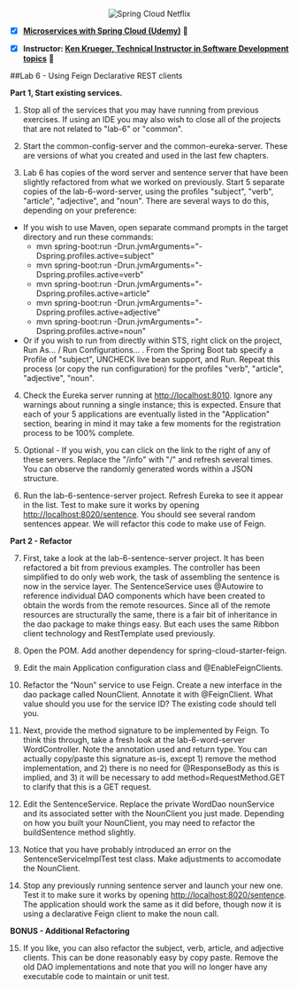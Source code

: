 <p align="center">
  <img src="http://www.gregoriopalama.com/wp-content/uploads/2016/06/cloud.png" alt="Spring Cloud Netflix"/>
</p>

- [x] **[Microservices with Spring Cloud (Udemy)](https://www.udemy.com/microservices-with-spring-cloud/learn/v4/overview)** :link:

- [x] **Instructor: [Ken Krueger, Technical Instructor in Software Development topics](https://linkedin.com/in/ken-krueger-43670111)** :link:

##Lab 6 - Using Feign Declarative REST clients

**Part 1, Start existing services.**

1.  Stop all of the services that you may have running from previous exercises. If using an IDE you may also wish to close all of the projects that are not related to "lab-6" or "common".

2.  Start the common-config-server and the common-eureka-server. These are versions of what you created and used in the last few chapters.

3.  Lab 6 has copies of the word server and sentence server that have been slightly refactored from what we worked on previously.  Start 5 separate copies of the lab-6-word-server, using the profiles "subject", "verb", "article", "adjective", and "noun".  There are several ways to do this, depending on your preference:
  - If you wish to use Maven, open separate command prompts in the target directory and run these commands:
    - mvn spring-boot:run -Drun.jvmArguments="-Dspring.profiles.active=subject"
    - mvn spring-boot:run -Drun.jvmArguments="-Dspring.profiles.active=verb"
    - mvn spring-boot:run -Drun.jvmArguments="-Dspring.profiles.active=article"
    - mvn spring-boot:run -Drun.jvmArguments="-Dspring.profiles.active=adjective"
    - mvn spring-boot:run -Drun.jvmArguments="-Dspring.profiles.active=noun"
  - Or if you wish to run from directly within STS, right click on the project, Run As... / Run Configurations... .  From the Spring Boot tab specify a Profile of "subject", UNCHECK live bean support, and Run.  Repeat this process (or copy the run configuration) for the profiles "verb", "article", "adjective", "noun".

4.  Check the Eureka server running at [http://localhost:8010](http://localhost:8010).   Ignore any warnings about running a single instance; this is expected.  Ensure that each of your 5 applications are eventually listed in the "Application" section, bearing in mind it may take a few moments for the registration process to be 100% complete.	

5.  Optional - If you wish, you can click on the link to the right of any of these servers.  Replace the "/info" with "/" and refresh several times.  You can observe the randomly generated words within a JSON structure.  

6.  Run the lab-6-sentence-server project.  Refresh Eureka to see it appear in the list.  Test to make sure it works by opening [http://localhost:8020/sentence](http://localhost:8020/sentence).  You should see several random sentences appear.  We will refactor this code to make use of Feign.

  **Part 2 - Refactor**

7.  First, take a look at the lab-6-sentence-server project.  It has been refactored a bit from previous examples.  The controller has been simplified to do only web work, the task of assembling the sentence is now in the service layer.  The SentenceService uses @Autowire to reference individual DAO components which have been created to obtain the words from the remote resources.  Since all of the remote resources are structurally the same, there is a fair bit of inheritance in the dao package to make things easy.  But each uses the same Ribbon client technology and RestTemplate used previously.

8.  Open the POM.  Add another dependency for spring-cloud-starter-feign.

9.  Edit the main Application configuration class and @EnableFeignClients.

10.  Refactor the “Noun” service to use Feign.  Create a new interface in the dao package called NounClient.  Annotate it with @FeignClient.  What value should you use for the service ID?  The existing code should tell you.

11.  Next, provide the method signature to be implemented by Feign.  To think this through, take a fresh look at the lab-6-word-server WordController.  Note the annotation used and return type.  You can actually copy/paste this signature as-is, except 1) remove the method implementation, and 2) there is no need for @ResponseBody as this is implied, and 3) it will be necessary to add method=RequestMethod.GET to clarify that this is a GET request.

12.  Edit the SentenceService.  Replace the private WordDao nounService and its associated setter with the NounClient you just made. Depending on how you built your NounClient, you may need to refactor the buildSentence method slightly.

13.  Notice that you have probably introduced an error on the SentenceServiceImplTest test class.  Make adjustments to accomodate the NounClient.

14.  Stop any previously running sentence server and launch your new one.  Test it to make sure it works by opening [http://localhost:8020/sentence](http://localhost:8020/sentence).  The application should work the same as it did before, though now it is using a declarative Feign client to make the noun call.

  **BONUS - Additional Refactoring**

15. If you like, you can also refactor the subject, verb, article, and adjective clients.  This can be done reasonably easy by copy paste.  Remove the old DAO implementations and note that you will no longer have any executable code to maintain or unit test.
